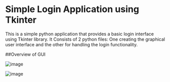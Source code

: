 # Simple Login Application using Tkinter
This is a simple python application that provides a basic login interface using Tkinter library. It Consists of 2 python files: One creating the graphical user interface
and the other for handling the login functionality.

##Overview of GUI


![image](https://github.com/kada2004/Simple-Login-python-Script-using-tkinter/assets/117305234/c5d23aef-e2e4-455e-b661-6e74fd76c1e4)          

![image](https://github.com/kada2004/Simple-Login-python-Script-using-tkinter/assets/117305234/3895fdd7-a6e8-4b43-9bb4-ff5428102ec6)  
                       



